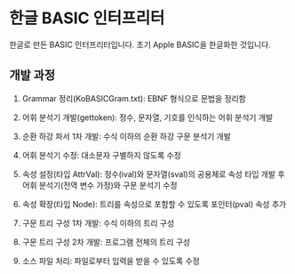 # 한글 BASIC 인터프리터

한글로 만든 BASIC 인터프리터입니다. 초기 Apple BASIC을 한글화한 것입니다.

## 개발 과정

1. Grammar 정리(KoBASICGram.txt): EBNF 형식으로 문법을 정리함

2. 어휘 분석기 개발(gettoken): 정수, 문자열, 기호를 인식하는 어휘 분석기 개발

3. 순환 하강 파서 1차 개발: 수식 이하의 순환 하강 구문 분석기 개발

4. 어휘 분석기 수정: 대소문자 구별하지 않도록 수정

5. 속성 설정(타입 AttrVal): 정수(ival)와 문자열(sval)의 공용체로 속성 타입 개발 후 어휘 분석기(전역 변수 가정)와 구문 분석기 수정

6. 속성 확장(타입 Node): 트리를 속성으로 포함할 수 있도록 포인터(pval) 속성 추가

7. 구문 트리 구성 1차 개발: 수식 이하의 트리 구성

8. 구문 트리 구성 2차 개발: 프로그램 전체의 트리 구성

9. 소스 파일 처리: 파일로부터 입력을 받을 수 있도록 수정



